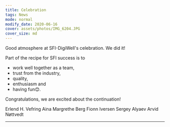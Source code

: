 ```yaml
---
title: Celebration
tags: News
mode: normal
modify_date: 2020-06-16
cover: assets/photos/IMG_6204.JPG
cover_size: md
---
```

Good atmosphere at SFI-DigiWell's celebration. We did it! 

Part of the recipe for SFI success is to 
 - work well together as a team, 
 - trust from the industry, 
 - quality, 
 - enthusiasm and 
 - having fun😊. 
 
Congratulations, we are excited about the continuation! 

Erlend H. Vefring Aina Margrethe Berg Fionn Iversen Sergey Alyaev Arvid Nøttvedt

---

